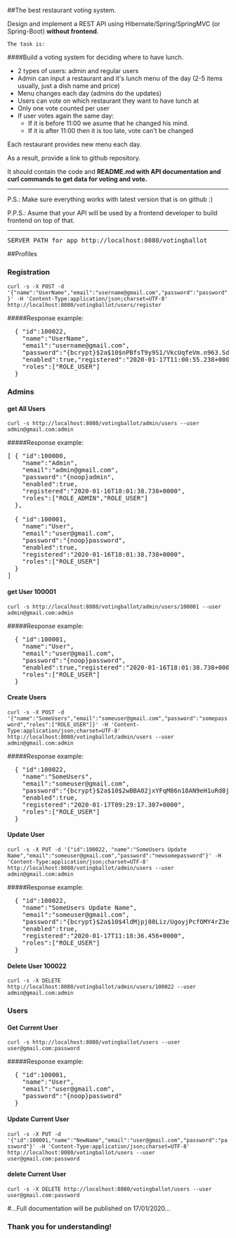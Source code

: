 ##The best restaurant voting system.

Design and implement a REST API using Hibernate/Spring/SpringMVC (or Spring-Boot) **without frontend**.

`The task is:`

####Build a voting system for deciding where to have lunch.

 * 2 types of users: admin and regular users
 * Admin can input a restaurant and it's lunch menu of the day (2-5 items usually, just a dish name and price)
 * Menu changes each day (admins do the updates)
 * Users can vote on which restaurant they want to have lunch at
 * Only one vote counted per user
 * If user votes again the same day:
    - If it is before 11:00 we asume that he changed his mind.
    - If it is after 11:00 then it is too late, vote can't be changed

Each restaurant provides new menu each day.

As a result, provide a link to github repository.

It should contain the code and **README.md with API documentation and curl commands to get data for voting and vote.**

---
P.S.: Make sure everything works with latest version that is on github :)

P.P.S.: Asume that your API will be used by a frontend developer to build frontend on top of that.

---

<pre>
SERVER_PATH for app http://localhost:8080/votingballot
</pre>

##Profiles

### Registration

`curl -s -X POST -d '{"name":"UserName","email":"username@gmail.com","password":"password"}' -H 'Content-Type:application/json;charset=UTF-8' http://localhost:8080/votingballot/users/register`

#####Response example:
<pre>
  { "id":100022,
    "name":"UserName",
    "email":"username@gmail.com",
    "password":"{bcrypt}$2a$10$nPBfsT9y9S1/VkcUqfeVm.n963.SdCg7pp7FpNpI13eWCdWn2Rj0q",
    "enabled":true,"registered":"2020-01-17T11:00:55.238+0000",
    "roles":["ROLE_USER"]
  }
</pre>


### Admins

#### get All Users
`curl -s http://localhost:8080/votingballot/admin/users --user admin@gmail.com:admin`

#####Response example:
<pre>
[ { "id":100000,
    "name":"Admin",
    "email":"admin@gmail.com",
    "password":"{noop}admin",
    "enabled":true,
    "registered":"2020-01-16T18:01:38.738+0000",
    "roles":["ROLE_ADMIN","ROLE_USER"]
  },
    
  { "id":100001,
    "name":"User",
    "email":"user@gmail.com",
    "password":"{noop}password",
    "enabled":true,
    "registered":"2020-01-16T18:01:38.738+0000",
    "roles":["ROLE_USER"]
  }
]
</pre>

#### get User 100001
`curl -s http://localhost:8080/votingballot/admin/users/100001 --user admin@gmail.com:admin`

#####Response example:
<pre>
  { "id":100001,
    "name":"User",
    "email":"user@gmail.com",
    "password":"{noop}password",
    "enabled":true,"registered":"2020-01-16T18:01:38.738+0000",
    "roles":["ROLE_USER"]
  }
</pre>

#### Create Users

`curl -s -X POST -d '{"name":"SomeUsers","email":"someuser@gmail.com","password":"somepassword","roles":["ROLE_USER"]}' -H 'Content-Type:application/json;charset=UTF-8' http://localhost:8080/votingballot/admin/users --user admin@gmail.com:admin`

#####Response example:
<pre>
  { "id":100022,
    "name":"SomeUsers",
    "email":"someuser@gmail.com",
    "password":"{bcrypt}$2a$10$2wBBA02jxYFqM86n18AN9eH1uRd8jP8PXtT5IK2NfHNURbweFT536",
    "enabled":true,
    "registered":"2020-01-17T09:29:17.307+0000",
    "roles":["ROLE_USER"]
  }
</pre>

#### Update User 

`curl -s -X PUT -d '{"id":100022, "name":"SomeUsers Update Name","email":"someuser@gmail.com","password":"newsomepassword"}' -H 'Content-Type:application/json;charset=UTF-8' http://localhost:8080/votingballot/admin/users --user admin@gmail.com:admin`

#####Response example:
<pre>
  { "id":100022,
    "name":"SomeUsers Update Name",
    "email":"someuser@gmail.com",
    "password":"{bcrypt}$2a$10$4ldMjpj80Liz/UgoyjPcfOMY4rZ3eP9dUTYdr6zvY4V9TnFqhTVwS",
    "enabled":true,
    "registered":"2020-01-17T11:18:36.456+0000",
    "roles":["ROLE_USER"]
  }
</pre>

#### Delete User 100022

`curl -s -X DELETE  http://localhost:8080/votingballot/admin/users/100022 --user admin@gmail.com:admin`


### Users

#### Get Current User

`curl -s http://localhost:8080/votingballot/users --user user@gmail.com:password`

#####Response example:
<pre>
  { "id":100001,
    "name":"User",
    "email":"user@gmail.com",
    "password":"{noop}password"
  }
</pre>

#### Update Current User

`curl -s -X PUT -d '{"id":100001,"name":"NewName","email":"user@gmail.com","password":"password"}' -H 'Content-Type:application/json;charset=UTF-8' http://localhost:8080/votingballot/users --user user@gmail.com:password`


#### delete Current User

`curl -s -X DELETE http://localhost:8080/votingballot/users --user user@gmail.com:password`

#...Full documentation will be published on 17/01/2020...

### Thank you for understanding!